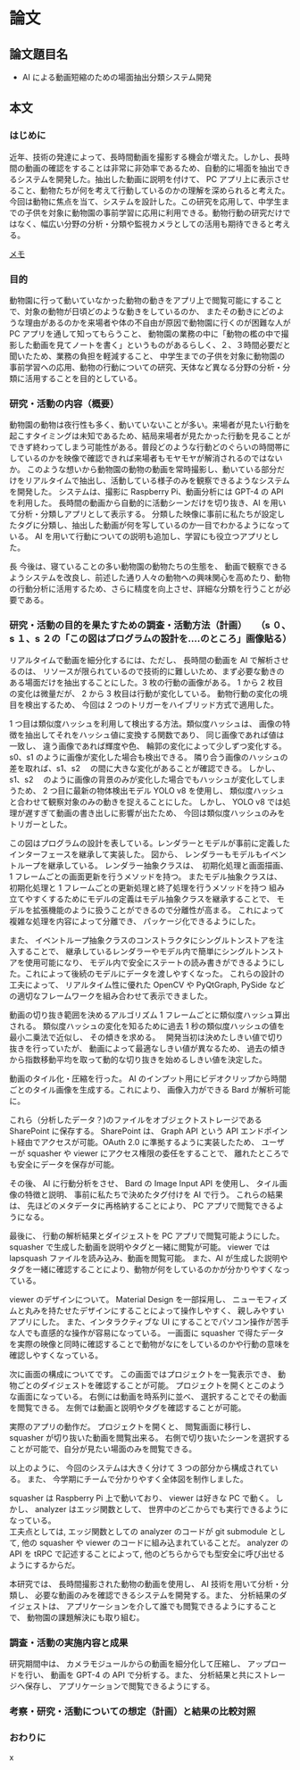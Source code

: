 # 論文

## 論文題目名

- AI による動画短縮のための場面抽出分類システム開発

## 本文

### はじめに

近年、技術の発達によって、長時間動画を撮影する機会が増えた。しかし、長時間の動画の確認をすることは非常に非効率であるため、自動的に場面を抽出できるシステムを開発した。抽出した動画に説明を付けて、 PC アプリ上に表示させること、動物たちが何を考えて行動しているのかの理解を深められると考えた。今回は動物に焦点を当て、システムを設計した。この研究を応用して、中学生までの子供を対象に動物園の事前学習に応用に利用できる。動物行動の研究だけではなく、幅広い分野の分析・分類や監視カメラとしての活用も期待できると考える。

[メモ](
東山動植物園で実際に働く職員の方々にアドバイスをいただいた。実際に働く人の意見を聞くことで自分たちが想定していなかった部分も知ることができた。
)


### 目的

動物園に行って動いていなかった動物の動きをアプリ上で閲覧可能にすることで、対象の動物が日頃どのような動きをしているのか、
またその動きにどのような理由があるのかを来場者や体の不自由が原因で動物園に行くのが困難な人が　PC アプリを通して知ってもらうこと、
動物園の業務の中に「動物の檻の中で撮影した動画を見てノートを書く」というものがあるらしく、２、３時間必要だと聞いたため、業務の負担を軽減すること、
中学生までの子供を対象に動物園の事前学習への応用、動物の行動についての研究、天体など異なる分野の分析・分類に活用することを目的としている。

### 研究・活動の内容（概要）

動物園の動物は夜行性も多く、動いていないことが多い。来場者が見たい行動を起こすタイミングは未知であるため、結局来場者が見たかった行動を見ることができず終わってしまう可能性がある。普段どのような行動どのぐらいの時間帯にしているのかを映像で確認できれば来場者もモヤモヤが解消されるのではないか。
このような想いから動物園の動物の動画を常時撮影し、動いている部分だけをリアルタイムで抽出し、活動している様子のみを観察できるようなシステムを開発した。
システムは、撮影に Raspberry Pi、動画分析には GPT-4 の API を利用した。 長時間の動画から自動的に活動シーンだけを切り抜き、AI を用いて分析・分類しアプリとして表示する。
分類した映像に事前に私たちが設定したタグに分類し、抽出した動画が何を写しているのか一目でわかるようになっている。 AI を用いて行動についての説明も追加し、学習にも役立つアプリとした。

長  今後は、寝ていることの多い動物園の動物たちの生態を、
動画で観察できるようシステムを改良し、前述した通り人々の動物への興味関心を高めたり、動物の行動分析に活用するため、さらに精度を向上させ、詳細な分類を行うことが必要である。

### 研究・活動の目的を果たすための調査・活動方法（計画）　　（s ０、s １、s ２の「この図はプログラムの設計を....のところ」画像貼る）

リアルタイムで動画を細分化するには、ただし、 長時間の動画を AI で解析させるのは、 リソースが限られているので技術的に難しいため、まず必要な動きのある場面だけを抽出することにした。3 枚の行動の画像がある。 1 から 2 枚目の変化は微量だが、 2 から 3 枚目は行動が変化している。
動物行動の変化の境目を検出するため、 今回は 2 つのトリガーをハイブリッド方式で適用した。

1 つ目は類似度ハッシュを利用して検出する方法。類似度ハッシュは、 画像の特徴を抽出してそれをハッシュ値に変換する関数であり、
同じ画像であれば値は一致し、 違う画像であれば輝度や色、 輪郭の変化によって少しずつ変化する。s0、s1 のように画像が変化した場合も検出できる。
隣り合う画像のハッシュの差を取れば、s1、s2 　の間に大きな変化があることが確認できる。
しかし、 s1、s2 　のように画像の背景のみが変化した場合でもハッシュが変化してしまうため、
2 つ目に最新の物体検出モデル YOLO v8 を使用し、 類似度ハッシュと合わせて観察対象のみの動きを捉えることにした。
しかし、 YOLO v8 では処理が遅すぎて動画の書き出しに影響が出たため、 今回は類似度ハッシュのみをトリガーとした。

この図はプログラムの設計を表している。レンダラーとモデルが事前に定義したインターフェースを継承して実装した。
図から、 レンダラーもモデルもイベントループを継承している。
レンダラー抽象クラスは、　初期化処理と画面描画、 1 フレームごとの画面更新を行うメソッドを持つ。 またモデル抽象クラスは、 初期化処理と 1 フレームごとの更新処理と終了処理を行うメソッドを持つ
組み立てやすくするためにモデルの定義はモデル抽象クラスを継承することで、 モデルを拡張機能のように扱うことができるので分離性が高まる。 これによって複雑な処理を内容によって分離でき、 パッケージ化できるようにした。

また、 イベントループ抽象クラスのコンストラクタにシングルトンストアを注入することで、 継承しているレンダラーやモデル内で簡単にシングルトンストアを使用可能になり、 モデル内で安全にステートの読み書きができるようにした。これによって後続のモデルにデータを渡しやすくなった。
これらの設計の工夫によって、 リアルタイム性に優れた OpenCV や PyQtGraph, PySide などの適切なフレームワークを組み合わせて表示できました。

動画の切り抜き範囲を決めるアルゴリズム
1 フレームごとに類似度ハッシュ算出される。 類似度ハッシュの変化を知るために過去 1 秒の類似度ハッシュの値を最小二乗法で近似し、 その傾きを求める。　
開発当初は決めたしきい値で切り抜きを行っていたが、 動画によって最適なしきい値が異なるため、 過去の傾きから指数移動平均を取って動的な切り抜きを始めるしきい値を決定した。

動画のタイル化・圧縮を行った。 AI のインプット用にビデオクリップから時間ごとのタイル画像を生成する。これにより、 画像入力ができる Bard が解析可能に。

これら（分析したデータ？)のファイルをオブジェクトストレージである SharePoint に保存する。
SharePoint は、 Graph API という API エンドポイント経由でアクセスが可能。OAuth 2.0 に準拠するように実装したため、 ユーザーが squasher や viewer にアクセス権限の委任をすることで、 離れたところでも安全にデータを保存が可能。

その後、 AI に行動分析をさせ、 Bard の Image Input API を使用し、 タイル画像の特徴と説明、 事前に私たちで決めたタグ付けを AI で行う。
これらの結果は、 先ほどのメタデータに再格納することにより、 PC アプリで閲覧できるようになる。

最後に、 行動の解析結果とダイジェストを PC アプリで閲覧可能ようにした。 squasher で生成した動画を説明やタグと一緒に閲覧が可能。
viewer では lapsquash ファイルを読み込み、動画を閲覧可能。 また、AI が生成した説明やタグを一緒に確認することにより、動物が何をしているのかが分かりやすくなっている。

viewer のデザインについて。 Material Design を一部採用し、 ニューモフィズムと丸みを持たせたデザインにすることによって操作しやすく、 親しみやすいアプリにした。 また、インタラクティブな UI にすることでパソコン操作が苦手な人でも直感的な操作が容易になっている。
一画面に squasher で得たデータを実際の映像と同時に確認することで動物がなにをしているのかや行動の意味を確認しやすくなっている。

次に画面の構成についてです。 この画面ではプロジェクトを一覧表示でき、 動物ごとのダイジェストを確認することが可能。
プロジェクトを開くとこのような画面になっている。 右側には動画を時系列に並べ、 選択することでその動画を閲覧できる。 左側では動画と説明やタグを確認することが可能。

実際のアプリの動作だ。 プロジェクトを開くと、 閲覧画面に移行し、 squasher が切り抜いた動画を閲覧出来る。 右側で切り抜いたシーンを選択することが可能で、自分が見たい場面のみを閲覧できる。

以上のように、 今回のシステムは大きく分けて 3 つの部分から構成されている。
また、 今学期にチームで分かりやすく全体図を制作しました。

squasher は Raspberry Pi 上で動いており、 viewer は好きな PC で動く。 
しかし、 analyzer はエッジ関数として、 世界中のどこからでも実行できるようになっている。  
工夫点としては, エッジ関数としての analyzer のコードが git submodule として, 他の squasher や viewer のコードに組み込まれていることだ。 analyzer の API を tRPC で記述することによって, 他のどちらからでも型安全に呼び出せるようにするからだ。

本研究では、 長時間撮影された動物の動画を使用し、 AI 技術を用いて分析・分類し、 必要な動画のみを確認できるシステムを開発する。また、 分析結果のダイジェストは、 アプリケーションを介して誰でも閲覧できるようにすることで、 動物園の課題解決にも取り組む。

### 調査・活動の実施内容と成果

研究期間中は、 カメラモジュールからの動画を細分化して圧縮し、 アップロードを行い、 動画を GPT-4 の API で分析する。また、 分析結果と共にストレージへ保存し、 アプリケーションで閲覧できるようにする。

### 考察・研究・活動についての想定（計画）と結果の比較対照

### おわりに


x
